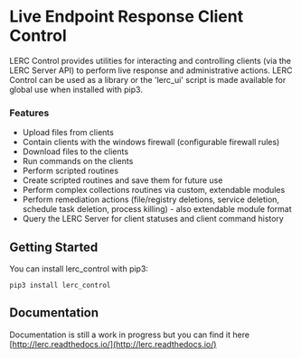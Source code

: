 # Live Endpoint Response Client Control

LERC Control provides utilities for interacting and controlling clients (via the LERC Server API) to perform live response and administrative actions. LERC Control can be used as a library or the 'lerc_ui' script is made available for global use when installed with pip3. 
### Features

+ Upload files from clients
+ Contain clients with the windows firewall (configurable firewall rules)
+ Download files to the clients
+ Run commands on the clients
+ Perform scripted routines
+ Create scripted routines and save them for future use
+ Perform complex collections routines via custom, extendable modules
+ Perform remediation actions (file/registry deletions, service deletion, schedule task deletion, process killing) - also extendable module format
+ Query the LERC Server for client statuses and client command history

## Getting Started

You can install lerc_control with pip3:

    pip3 install lerc_control


## Documentation

Documentation is still a work in progress but you can find it here [http://lerc.readthedocs.io/](http://lerc.readthedocs.io/)
